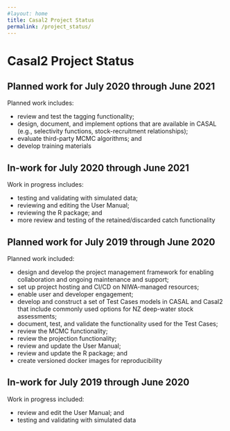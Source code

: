 ```yaml
---
#layout: home
title: Casal2 Project Status
permalink: /project_status/
---
```


# Casal2 Project Status

## Planned work for July 2020 through June 2021

Planned work includes:

- review and test the tagging functionality;
- design, document, and implement options that are available in CASAL (e.g., selectivity functions, stock-recruitment relationships);
- evaluate third-party MCMC algorithms; and
- develop training materials

## In-work for July 2020 through June 2021

Work in progress includes:

- testing and validating with simulated data;
- reviewing and editing the User Manual;
- reviewing the R package; and
- more review and testing of the retained/discarded catch functionality

## Planned work for July 2019 through June 2020

Planned work included:

- design and develop the project management framework for enabling collaboration and ongoing maintenance and support;
- set up project hosting and CI/CD on NIWA-managed resources;
- enable user and developer engagement;
- develop and construct a set of Test Cases models in CASAL and Casal2 that include commonly used options for NZ deep-water stock assessments;
- document, test, and validate the functionality used for the Test Cases;
- review the MCMC functionality;
- review the projection functionality;
- review and update the User Manual;
- review and update the R package; and
- create versioned docker images for reproducibility

## In-work for July 2019 through June 2020

Work in progress included:

- review and edit the User Manual; and
- testing and validating with simulated data

